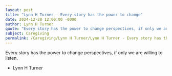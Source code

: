 ```yaml
---
layout: post
title: "Lynn H Turner - Every story has the power to change"
date: 2024-12-28 12:00:00 -0000
author: Lynn H Turner
quote: "Every story has the power to change perspectives, if only we are willing to listen."
subject: Caregiving
permalink: /Caregiving/Lynn H Turner/Lynn H Turner - Every story has the power to change
---
```


Every story has the power to change perspectives, if only we are willing to listen.

- Lynn H Turner
